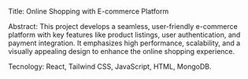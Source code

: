 Title: Online Shopping with E-commerce Platform

Abstract: This project develops a seamless, user-friendly e-commerce platform with key features like product listings, user authentication, and payment integration. It emphasizes high performance, scalability, and a visually appealing design to enhance the online shopping experience.

Tecnology: React, Tailwind CSS, JavaScript, HTML, MongoDB.
